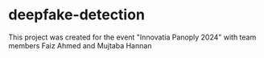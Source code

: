 # deepfake-detection
 This project was created for the event "Innovatia Panoply 2024" with team members Faiz Ahmed and Mujtaba Hannan

